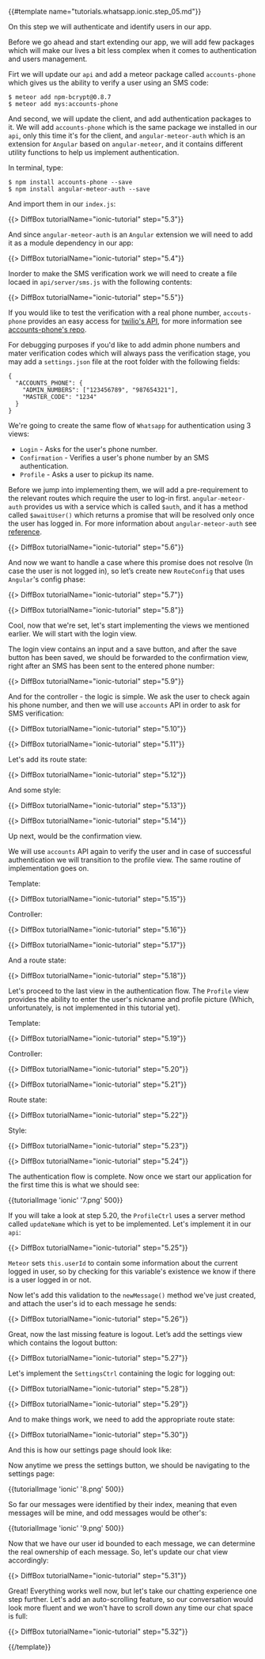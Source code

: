 {{#template name="tutorials.whatsapp.ionic.step_05.md"}}

On this step we will authenticate and identify users in our app.

Before we go ahead and start extending our app, we will add few packages which will make our lives a bit less complex when it comes to authentication and users management.

Firt we will update our `api` and add a meteor package called `accounts-phone` which gives us the ability to verify a user using an SMS code:

    $ meteor add npm-bcrypt@0.8.7
    $ meteor add mys:accounts-phone

And second, we will update the client, and add authentication packages to it. We will add `accounts-phone` which is the same package we installed in our `api`, only this time it's for the client, and `angular-meteor-auth` which is an extension for `Angular` based on `angular-meteor`, and it contains different utility functions to help us implement authentication.

In terminal, type:

    $ npm install accounts-phone --save
    $ npm install angular-meteor-auth --save

And import them in our `index.js`:

{{> DiffBox tutorialName="ionic-tutorial" step="5.3"}}

And since `angular-meteor-auth` is an `Angular` extension we will need to add it as a module dependency in our app:

{{> DiffBox tutorialName="ionic-tutorial" step="5.4"}}

Inorder to make the SMS verification work we will need to create a file locaed in `api/server/sms.js` with the following contents:

{{> DiffBox tutorialName="ionic-tutorial" step="5.5"}}

If you would like to test the verification with a real phone number, `accouts-phone` provides an easy access for [twilio's API](https://www.twilio.com/), for more information see [accounts-phone's repo](https://github.com/okland/accounts-phone).

For debugging purposes if you'd like to add admin phone numbers and mater verification codes which will always pass the verification stage, you may add a `settings.json` file at the root folder with the following fields:

    {
      "ACCOUNTS_PHONE": {
        "ADMIN_NUMBERS": ["123456789", "987654321"],
        "MASTER_CODE": "1234"
      }
    }

We're going to create the same flow of `Whatsapp` for authentication using 3 views:

- `Login` - Asks for the user's phone number.
- `Confirmation` - Verifies a user's phone number by an SMS authentication.
- `Profile` - Asks a user to pickup its name.

Before we jump into implementing them, we will add a pre-requirement to the relevant routes which require the user to log-in first. `angular-meteor-auth` provides us with a service which is called `$auth`, and it has a method called `$awaitUser()` which returns a promise that will be resolved only once the user has logged in. For more information about `angular-meteor-auth` see [reference](http://www.angular-meteor.com/api/1.3.6/auth).

{{> DiffBox tutorialName="ionic-tutorial" step="5.6"}}

And now we want to handle a case where this promise does not resolve (In case the user is not logged in), so let’s create new `RouteConfig` that uses `Angular`'s config phase:

{{> DiffBox tutorialName="ionic-tutorial" step="5.7"}}

{{> DiffBox tutorialName="ionic-tutorial" step="5.8"}}

Cool, now that we're set, let's start implementing the views we mentioned earlier. We will start with the login view.

The login view contains an input and a save button, and after the save button has been saved, we should be forwarded to the confirmation view, right after an SMS has been sent to the entered phone number:

{{> DiffBox tutorialName="ionic-tutorial" step="5.9"}}

And for the controller - the logic is simple. We ask the user to check again his phone number, and then we will use `accounts` API in order to ask for SMS verification:

{{> DiffBox tutorialName="ionic-tutorial" step="5.10"}}

{{> DiffBox tutorialName="ionic-tutorial" step="5.11"}}

Let's add its route state:

{{> DiffBox tutorialName="ionic-tutorial" step="5.12"}}

And some style:

{{> DiffBox tutorialName="ionic-tutorial" step="5.13"}}

{{> DiffBox tutorialName="ionic-tutorial" step="5.14"}}

Up next, would be the confirmation view.

We will use `accounts` API again to verify the user and in case of successful authentication we will transition to the profile view. The same routine of implementation goes on.

Template:

{{> DiffBox tutorialName="ionic-tutorial" step="5.15"}}

Controller:

{{> DiffBox tutorialName="ionic-tutorial" step="5.16"}}

{{> DiffBox tutorialName="ionic-tutorial" step="5.17"}}

And a route state:

{{> DiffBox tutorialName="ionic-tutorial" step="5.18"}}

Let's proceed to the last view in the authentication flow. The `Profile` view provides the ability to enter the user's nickname and profile picture (Which, unfortunately, is not implemented in this tutorial yet).

Template:

{{> DiffBox tutorialName="ionic-tutorial" step="5.19"}}

Controller:

{{> DiffBox tutorialName="ionic-tutorial" step="5.20"}}

{{> DiffBox tutorialName="ionic-tutorial" step="5.21"}}

Route state:

{{> DiffBox tutorialName="ionic-tutorial" step="5.22"}}

Style:

{{> DiffBox tutorialName="ionic-tutorial" step="5.23"}}

{{> DiffBox tutorialName="ionic-tutorial" step="5.24"}}

The authentication flow is complete. Now once we start our application for the first time this is what we should see:

{{tutorialImage 'ionic' '7.png' 500}}

If you will take a look at step 5.20, the `ProfileCtrl` uses a server method called `updateName` which is yet to be implemented. Let's implement it in our `api`:

{{> DiffBox tutorialName="ionic-tutorial" step="5.25"}}

`Meteor` sets `this.userId` to contain some information about the current logged in user, so by checking for this variable's existence we know if there is a user logged in or not.

Now let's add this validation to the `newMessage()` method we've just created, and attach the user's id to each message he sends:

{{> DiffBox tutorialName="ionic-tutorial" step="5.26"}}

Great, now the last missing feature is logout. Let’s add the settings view which contains the logout button:

{{> DiffBox tutorialName="ionic-tutorial" step="5.27"}}

Let's implement the `SettingsCtrl` containing the logic for logging out:

{{> DiffBox tutorialName="ionic-tutorial" step="5.28"}}

{{> DiffBox tutorialName="ionic-tutorial" step="5.29"}}

And to make things work, we need to add the appropriate route state:

{{> DiffBox tutorialName="ionic-tutorial" step="5.30"}}

And this is how our settings page should look like:

Now anytime we press the settings button, we should be navigating to the settings page:

{{tutorialImage 'ionic' '8.png' 500}}

So far our messages were identified by their index, meaning that even messages will be mine, and odd messages would be other's:

{{tutorialImage 'ionic' '9.png' 500}}

Now that we have our user id bounded to each message, we can determine the real ownership of each message. So, let's update our chat view accordingly:

{{> DiffBox tutorialName="ionic-tutorial" step="5.31"}}

Great! Everything works well now, but let's take our chatting experience one step further. Let's add an auto-scrolling feature, so our conversation would look more fluent and we won't have to scroll down any time our chat space is full:

{{> DiffBox tutorialName="ionic-tutorial" step="5.32"}}

{{/template}}